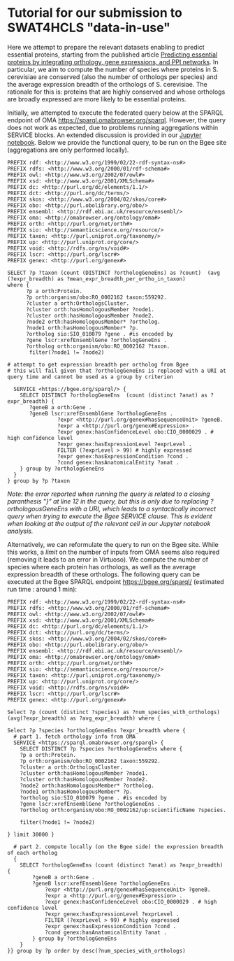 # Tutorial for our submission to SWAT4HCLS "data-in-use"

Here we attempt to prepare the relevant datasets enabling to predict essential proteins, starting from the published article [Predicting essential proteins by integrating orthology, gene expressions, and PPI networks](https://journals.plos.org/plosone/article?id=10.1371/journal.pone.0195410). In particular, we aim to compute the number of species where proteins in S. cerevisiae are conserved (also the number of orthologs per species) and the average expression breadth of the orthologs of S. cerevisiae. The rationale for this is: proteins that are highly conserved and whose orthologs are broadly expressed are more likely to be essential proteins.

Initially, we attempted to execute the federated query below at the SPARQL endpoint of OMA https://sparql.omabrowser.org/sparql. However, the query does not work as expected, due to problems running aggregations within SERVICE blocks. An extended discussion is provided in our [Jupyter notebook](UniProt-OMA-Bgee.ipynb). Below we provide the functional query, to be run on the Bgee site (aggregations are only performed locally).


```
PREFIX rdf: <http://www.w3.org/1999/02/22-rdf-syntax-ns#>
PREFIX rdfs: <http://www.w3.org/2000/01/rdf-schema#>
PREFIX owl: <http://www.w3.org/2002/07/owl#>
PREFIX xsd: <http://www.w3.org/2001/XMLSchema#>
PREFIX dc: <http://purl.org/dc/elements/1.1/>
PREFIX dct: <http://purl.org/dc/terms/>
PREFIX skos: <http://www.w3.org/2004/02/skos/core#>
PREFIX obo: <http://purl.obolibrary.org/obo/>
PREFIX ensembl: <http://rdf.ebi.ac.uk/resource/ensembl/>
PREFIX oma: <http://omabrowser.org/ontology/oma#>
PREFIX orth: <http://purl.org/net/orth#>
PREFIX sio: <http://semanticscience.org/resource/>
PREFIX taxon: <http://purl.uniprot.org/taxonomy/>
PREFIX up: <http://purl.uniprot.org/core/>
PREFIX void: <http://rdfs.org/ns/void#>
PREFIX lscr: <http://purl.org/lscr#>
PREFIX genex: <http://purl.org/genex#>

SELECT ?p ?taxon (count (DISTINCT ?orthologGeneEns) as ?count)  (avg (?expr_breadth) as ?mean_expr_breadth_per_ortho_in_taxon)
where {
      ?p a orth:Protein.
      ?p orth:organism/obo:RO_0002162 taxon:559292.
      ?cluster a orth:OrthologsCluster.
      ?cluster orth:hasHomologousMember ?node1.
      ?cluster orth:hasHomologousMember ?node2.
      ?node2 orth:hasHomologousMember* ?ortholog.
      ?node1 orth:hasHomologousMember* ?p.
      ?ortholog sio:SIO_010079 ?gene . #is encoded by
      ?gene lscr:xrefEnsemblGene ?orthologGeneEns .
      ?ortholog orth:organism/obo:RO_0002162 ?taxon.
       filter(?node1 != ?node2)

# attempt to get expression breadth per ortholog from Bgee
# this will fail given that ?orthologGeneEns is replaced with a URI at query time and cannot be used as a group by criterion

  SERVICE <https://bgee.org/sparql/> {
	SELECT DISTINCT ?orthologGeneEns  (count (distinct ?anat) as ?expr_breadth) {
	   ?geneB a orth:Gene .
	   ?geneB lscr:xrefEnsemblGene ?orthologGeneEns .
                ?expr <http://purl.org/genex#hasSequenceUnit> ?geneB.
                ?expr a <http://purl.org/genex#Expression> .
                ?expr genex:hasConfidenceLevel obo:CIO_0000029 . # high confidence level
                ?expr genex:hasExpressionLevel ?exprLevel .
                FILTER (?exprLevel > 99) # highly expressed
                ?expr genex:hasExpressionCondition ?cond .
                ?cond genex:hasAnatomicalEntity ?anat .
	} group by ?orthologGeneEns
  }
} group by ?p ?taxon
```

*Note: the error reported when running the query is related to a closing paranthesis "}" at line 12 in the query, but this is only due to replacing ?orthologousGeneEns with a URI, which leads to a syntactically incorrect query when trying to execute the Bgee SERVICE clause. This is evident when looking at the output of the relevant cell in our Jupyter notebook analysis.*

Alternatively, we can reformulate the query to run on the Bgee site. While this works, a *limit* on the number of inputs from OMA seems also required (removing it leads to an error in Virtuoso). We compute the number of species where each protein has orthologs, as well as the average expression breadth of these orthologs. The following query can be executed at the Bgee SPARQL endpoint https://bgee.org/sparql/ (estimated run time : around 1 min):

```
PREFIX rdf: <http://www.w3.org/1999/02/22-rdf-syntax-ns#>
PREFIX rdfs: <http://www.w3.org/2000/01/rdf-schema#>
PREFIX owl: <http://www.w3.org/2002/07/owl#>
PREFIX xsd: <http://www.w3.org/2001/XMLSchema#>
PREFIX dc: <http://purl.org/dc/elements/1.1/>
PREFIX dct: <http://purl.org/dc/terms/>
PREFIX skos: <http://www.w3.org/2004/02/skos/core#>
PREFIX obo: <http://purl.obolibrary.org/obo/>
PREFIX ensembl: <http://rdf.ebi.ac.uk/resource/ensembl/>
PREFIX oma: <http://omabrowser.org/ontology/oma#>
PREFIX orth: <http://purl.org/net/orth#>
PREFIX sio: <http://semanticscience.org/resource/>
PREFIX taxon: <http://purl.uniprot.org/taxonomy/>
PREFIX up: <http://purl.uniprot.org/core/>
PREFIX void: <http://rdfs.org/ns/void#>
PREFIX lscr: <http://purl.org/lscr#>
PREFIX genex: <http://purl.org/genex#>

Select ?p (count (distinct ?species) as ?num_species_with_orthologs) (avg(?expr_breadth) as ?avg_expr_breadth) where {

Select ?p ?species ?orthologGeneEns ?expr_breadth where {
  # part 1. fetch orthology info from OMA
  SERVICE <https://sparql.omabrowser.org/sparql> {
    SELECT DISTINCT ?p ?species ?orthologGeneEns where { 
    ?p a orth:Protein.
    ?p orth:organism/obo:RO_0002162 taxon:559292.
    ?cluster a orth:OrthologsCluster.
    ?cluster orth:hasHomologousMember ?node1.
    ?cluster orth:hasHomologousMember ?node2. 
    ?node2 orth:hasHomologousMember* ?ortholog. 
    ?node1 orth:hasHomologousMember* ?p.
    ?ortholog sio:SIO_010079 ?gene . #is encoded by
    ?gene lscr:xrefEnsemblGene ?orthologGeneEns .
    ?ortholog orth:organism/obo:RO_0002162/up:scientificName ?species.
  
    filter(?node1 != ?node2) 

} limit 30000 }

  # part 2. compute locally (on the Bgee side) the expression breadth of each ortholog
  {
    SELECT ?orthologGeneEns (count (distinct ?anat) as ?expr_breadth) {
	    ?geneB a orth:Gene .
	    ?geneB lscr:xrefEnsemblGene ?orthologGeneEns .
            ?expr <http://purl.org/genex#hasSequenceUnit> ?geneB.
            ?expr a <http://purl.org/genex#Expression> .
            ?expr genex:hasConfidenceLevel obo:CIO_0000029 . # high confidence level
            ?expr genex:hasExpressionLevel ?exprLevel .
            FILTER (?exprLevel > 99) # highly expressed      
            ?expr genex:hasExpressionCondition ?cond .
            ?cond genex:hasAnatomicalEntity ?anat .
		} group by ?orthologGeneEns
    }
}} group by ?p order by desc(?num_species_with_orthologs)
```
